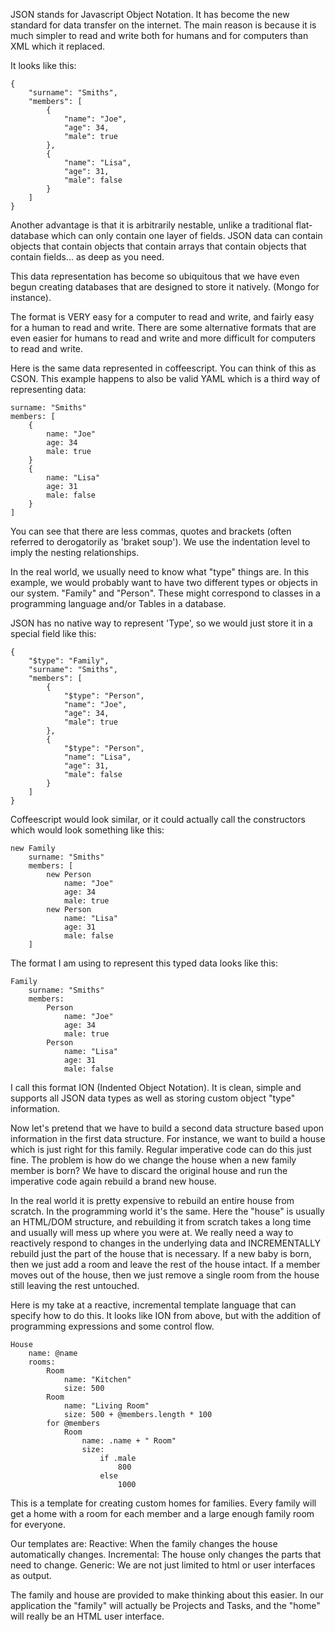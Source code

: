 
JSON stands for Javascript Object Notation.  It has become the new standard for data transfer on the internet.  The main reason is because it is much simpler to read and write both for humans and for computers than XML which it replaced.

It looks like this:

    {
        "surname": "Smiths",
        "members": [
            {
                "name": "Joe",
                "age": 34,
                "male": true
            },
            {
                "name": "Lisa",
                "age": 31,
                "male": false
            }
        ]
    }

Another advantage is that it is arbitrarily nestable, unlike a traditional flat-database which can only contain one layer of fields.  JSON data can contain objects that contain objects that contain arrays that contain objects that contain fields... as deep as you need.

This data representation has become so ubiquitous that we have even begun creating databases that are designed to store it natively.  (Mongo for instance).

The format is VERY easy for a computer to read and write, and fairly easy for a human to read and write. There are some alternative formats that are even easier for humans to read and write and more difficult for computers to read and write.

Here is the same data represented in coffeescript. You can think of this as CSON. This example happens to also be valid YAML which is a third way of representing data:

    surname: "Smiths"
    members: [
        {
            name: "Joe"
            age: 34
            male: true
        }
        {
            name: "Lisa"
            age: 31
            male: false
        }
    ]

You can see that there are less commas, quotes and brackets (often referred to derogatorily as 'braket soup').  We use the indentation level to imply the nesting relationships.

In the real world, we usually need to know what "type" things are.  In this example, we would probably want to have two different types or objects in our system.  "Family" and "Person".  These might correspond to classes in a programming language and/or Tables in a database.

JSON has no native way to represent 'Type', so we would just store it in a special field like this:

    {
        "$type": "Family",
        "surname": "Smiths",
        "members": [
            {
                "$type": "Person",
                "name": "Joe",
                "age": 34,
                "male": true
            },
            {
                "$type": "Person",
                "name": "Lisa",
                "age": 31,
                "male": false
            }
        ]
    }

Coffeescript would look similar, or it could actually call the constructors which would look something like this:

    new Family
        surname: "Smiths"
        members: [
            new Person
                name: "Joe"
                age: 34
                male: true
            new Person
                name: "Lisa"
                age: 31
                male: false
        ]

The format I am using to represent this typed data looks like this:

    Family
        surname: "Smiths"
        members:
            Person
                name: "Joe"
                age: 34
                male: true
            Person
                name: "Lisa"
                age: 31
                male: false

I call this format ION (Indented Object Notation).  It is clean, simple and supports all JSON data types as well as storing custom object "type" information.

Now let's pretend that we have to build a second data structure based upon information in the first data structure.  For instance, we want to build a house which is just right for this family.  Regular imperative code can do this just fine.  The problem is how do we change the house when a new family member is born?  We have to discard the original house and run the imperative code again rebuild a brand new house.

In the real world it is pretty expensive to rebuild an entire house from scratch.  In the programming world it's the same.  Here the "house" is usually an HTML/DOM structure, and rebuilding it from scratch takes a long time and usually will mess up where you were at.  We really need a way to reactively respond to changes in the underlying data and INCREMENTALLY rebuild just the part of the house that is necessary.  If a new baby is born, then we just add a room and leave the rest of the house intact.  If a member moves out of the house, then we just remove a single room from the house still leaving the rest untouched.

Here is my take at a reactive, incremental template language that can specify how to do this.  It looks like ION from above, but with the addition of programming expressions and some control flow.

    House
        name: @name
        rooms:
            Room
                name: "Kitchen"
                size: 500
            Room
                name: "Living Room"
                size: 500 + @members.length * 100
            for @members
                Room
                    name: .name + " Room"
                    size:
                        if .male
                            800
                        else
                            1000

This is a template for creating custom homes for families.  Every family will get a home with a room for each member and a large enough family room for everyone.

Our templates are:
    Reactive: When the family changes the house automatically changes.
    Incremental: The house only changes the parts that need to change.
    Generic: We are not just limited to html or user interfaces as output.

The family and house are provided to make thinking about this easier.  In our application the "family" will actually be Projects and Tasks, and the "home" will really be an HTML user interface.